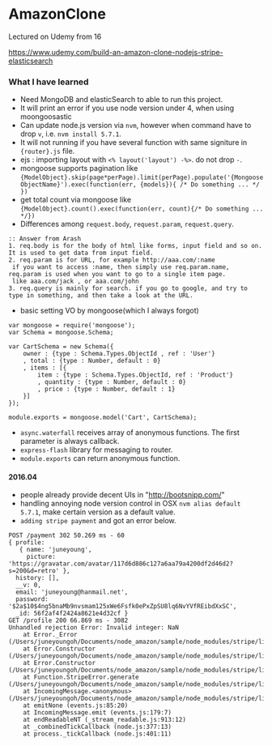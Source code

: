 # AmazonClone
Lectured on Udemy from 16


https://www.udemy.com/build-an-amazon-clone-nodejs-stripe-elasticsearch


### What I have learned
- Need MongoDB and elasticSearch to able to run this project.
- It will print an error if you use node version under 4, when using moongoosastic
- Can update node.js version via `nvm`, however when command have to drop `v`, i.e. `nvm install 5.7.1`.
- It will not running if you have several function with same signiture in `{router}.js` file.
- ejs : importing layout with `<% layout('layout') -%>`. do not drop `-`.
- mongoose supports pagination like `{ModelObject}.skip(page*perPage).limit(perPage).populate('{MongooseObjectName}').exec(function(err, {models}){ /* Do something ... */ })`
- get total count via mongoose like `{ModelObject}.count().exec(function(err, count){/* Do something ... */})`
- Differences among `request.body`, `request.param`, `request.query`.
~~~~
:: Answer from Arash
1. req.body is for the body of html like forms, input field and so on. It is used to get data from input field.
2. req.param is for URL, for example http://aaa.com/:name
 if you want to access :name, then simply use req.param.name, req.param is used when you want to go to a single item page.
 like aaa.com/jack , or aaa.com/john
3. req.query is mainly for search. if you go to google, and try to type in something, and then take a look at the URL.
~~~~
- basic setting VO by mongoose(which I always forgot)
```
var mongoose = require('mongoose');
var Schema = mongoose.Schema;

var CartSchema = new Schema({
	owner : {type : Schema.Types.ObjectId , ref : 'User'}
	, total : {type : Number, default : 0}
	, items : [{
		item : {type : Schema.Types.ObjectId, ref : 'Product'}
		, quantity : {type : Number, default : 0}
		, price : {type : Number, default : 1}
	}]
});

module.exports = mongoose.model('Cart', CartSchema);
```
- `async.waterfall` receives array of anonymous functions. The first parameter is always callback.
- `express-flash` library for messaging to router. 
- `module.exports` can return anonymous function.

#### 2016.04
- people already provide decent UIs in "http://bootsnipp.com/"
- handling annoying node version control in OSX `nvm alias default 5.7.1`, make certain version as a default value.
- `adding stripe payment` and got an error below.
```
POST /payment 302 50.269 ms - 60
{ profile: 
   { name: 'juneyoung',
     picture: 'https://gravatar.com/avatar/117d6d886c127a6aa79a4200df2d46d2?s=200&d=retro' },
  history: [],
  __v: 0,
  email: 'juneyoung@hanmail.net',
  password: '$2a$10$4ng5bnaMb9nvsmam125xWe6Fsfk0ePxZpSU8lq6NvYVfREibdXxSC',
  _id: 56f2af4f2424a8621e4d32cf }
GET /profile 200 66.869 ms - 3082
Unhandled rejection Error: Invalid integer: NaN
    at Error._Error (/Users/juneyoungoh/Documents/node_amazon/sample/node_modules/stripe/lib/Error.js:12:17)
    at Error.Constructor (/Users/juneyoungoh/Documents/node_amazon/sample/node_modules/stripe/lib/utils.js:105:13)
    at Error.Constructor (/Users/juneyoungoh/Documents/node_amazon/sample/node_modules/stripe/lib/utils.js:105:13)
    at Function.StripeError.generate (/Users/juneyoungoh/Documents/node_amazon/sample/node_modules/stripe/lib/Error.js:56:14)
    at IncomingMessage.<anonymous> (/Users/juneyoungoh/Documents/node_amazon/sample/node_modules/stripe/lib/StripeResource.js:138:39)
    at emitNone (events.js:85:20)
    at IncomingMessage.emit (events.js:179:7)
    at endReadableNT (_stream_readable.js:913:12)
    at _combinedTickCallback (node.js:377:13)
    at process._tickCallback (node.js:401:11)
```
